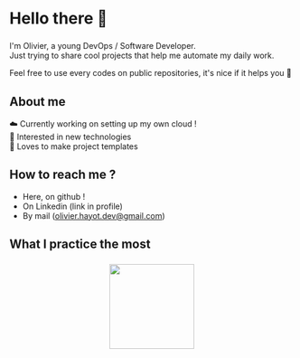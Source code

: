 # Hello there 👋

###

I'm Olivier, a young DevOps / Software Developer.<br>
Just trying to share cool projects that help me automate my daily work.

Feel free to use every codes on public repositories, it's nice if it helps you 🙂

####

## About me

☁️ Currently working on setting up my own cloud !<br>
🔭 Interested in new technologies <br>
📖 Loves to make project templates

###

## How to reach me ?

- Here, on github !
- On Linkedin (link in profile)
- By mail (olivier.hayot.dev@gmail.com)</p>

###

## What I practice the most

###

<div align="center">
  <a href="https://github-readme-stats.vercel.app/api/top-langs?username=h0livier&locale=en&hide_title=true&layout=compact&card_width=320&langs_count=6&theme=dark&hide_border=true&order=2">
    <img src="https://github-readme-stats.vercel.app/api/top-langs?username=h0livier&locale=en&hide_title=true&layout=compact&card_width=320&langs_count=6&theme=dark&hide_border=true&order=2" height="150" />
  </a>
</div>

###
